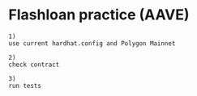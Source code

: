 # Flashloan practice (AAVE)

```
1)
use current hardhat.config and Polygon Mainnet

2)
check contract

3)
run tests
```


